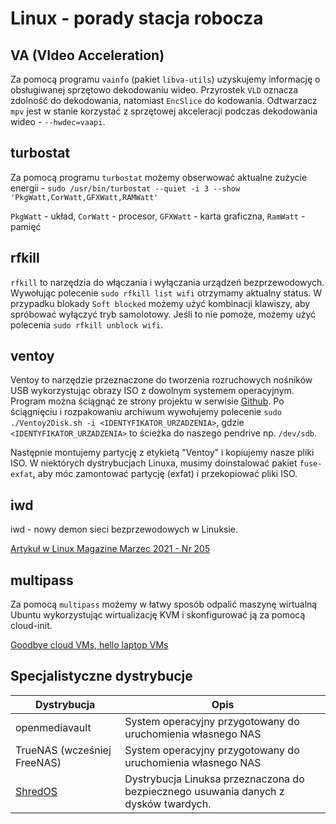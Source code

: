 # Linux - porady stacja robocza

## VA (VIdeo Acceleration)

Za pomocą programu `vainfo` (pakiet `libva-utils`) uzyskujemy informację o obsługiwanej sprzętowo dekodowaniu wideo.
Przyrostek `VLD` oznacza zdolność do dekodowania, natomiast `EncSlice` do kodowania.
Odtwarzacz `mpv` jest w stanie korzystać z sprzętowej akceleracji podczas dekodowania wideo - `--hwdec=vaapi`.

## turbostat

Za pomocą programu `turbostat` możemy obserwować aktualne zużycie energii - `sudo /usr/bin/turbostat --quiet -i 3 --show 'PkgWatt,CorWatt,GFXWatt,RAMWatt'`

`PkgWatt` - układ, `CorWatt` - procesor, `GFXWatt` - karta graficzna, `RamWatt` - pamięć

## rfkill

`rfkill` to narzędzia do włączania i wyłączania urządzeń bezprzewodowych. Wywołując polecenie `sudo rfkill list wifi` otrzymamy aktualny status. W przypadku blokady `Soft blocked` możemy użyć kombinacji klawiszy, aby spróbować wyłączyć tryb samolotowy. Jeśli to nie pomoże, możemy użyć polecenia `sudo rfkill unblock wifi`.

## ventoy

Ventoy to narzędzie przeznaczone do tworzenia rozruchowych nośników USB wykorzystując obrazy ISO z dowolnym systemem operacyjnym. Program można ściągnąć ze strony projektu w serwisie [Github](https://github.com/ventoy/Ventoy/releases). Po ściągnięciu i rozpakowaniu archiwum wywołujemy polecenie `sudo ./Ventoy2Disk.sh -i <IDENTYFIKATOR_URZADZENIA>`, gdzie `<IDENTYFIKATOR_URZADZENIA>` to ścieżka do naszego pendrive np. `/dev/sdb`.

Następnie montujemy partycję z etykietą "Ventoy" i kopiujemy nasze pliki ISO. W niektórych dystrybucjach Linuxa, musimy doinstalować pakiet `fuse-exfat`, aby móc zamontować partycję (exfat) i przekopiować pliki ISO.

## iwd

iwd - nowy demon sieci bezprzewodowych w Linuksie.

[Artykuł w Linux Magazine Marzec 2021 - Nr 205](https://linux-magazine.pl/lm205/abrakadabra-przedstawiamy-inet-nowy-demon-sieci-bezprzewodowych-w-linuksie-1265.html)

## multipass

Za pomocą `multipass` możemy w łatwy sposób odpalić maszynę wirtualną Ubuntu wykorzystując wirtualizację KVM i skonfigurować ją za pomocą cloud-init.

[Goodbye cloud VMs, hello laptop VMs](https://www.admin-magazine.com/Archive/2022/69/Goodbye-cloud-VMs-hello-laptop-VMs)

## Specjalistyczne dystrybucje

| Dystrybucja | Opis |
| - | - |
| openmediavault | System operacyjny przygotowany do uruchomienia własnego NAS |
| TrueNAS (wcześniej FreeNAS) | System operacyjny przygotowany do uruchomienia własnego NAS |
| [ShredOS](https://github.com/PartialVolume/shredos.x86_64) | Dystrybucja Linuksa przeznaczona do bezpiecznego usuwania danych z dysków twardych. |
